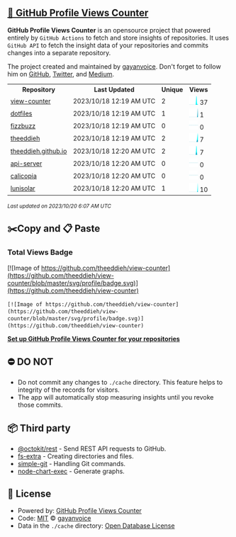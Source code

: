 ## [🚀 GitHub Profile Views Counter](https://github.com/gayanvoice/github-profile-views-counter)
**GitHub Profile Views Counter** is an opensource project that powered entirely by  `GitHub Actions` to fetch and store insights of repositories.
It uses `GitHub API` to fetch the insight data of your repositories and commits changes into a separate repository.

The project created and maintained by [gayanvoice](https://github.com/gayanvoice). Don't forget to follow him on [GitHub](https://github.com/gayanvoice), [Twitter](https://twitter.com/gayanvoice), and [Medium](https://gayanvoice.medium.com/).

<table>
	<tr>
		<th>
			Repository
		</th>
		<th>
			Last Updated
		</th>
		<th>
			Unique
		</th>
		<th>
			Views
		</th>
	</tr>
	<tr>
		<td>
			<a href="https://github.com/theeddieh/view-counter/tree/master/readme/677157337/year.md">
				view-counter
			</a>
		</td>
		<td>
			2023/10/18 12:19 AM UTC
		</td>
		<td>
			2
		</td>
		<td>
			<img alt="Response time graph" src="https://github.com/theeddieh/view-counter/raw/master/graph/677157337/small/year.png" height="20"> 37
		</td>
	</tr>
	<tr>
		<td>
			<a href="https://github.com/theeddieh/view-counter/tree/master/readme/108577993/year.md">
				dotfiles
			</a>
		</td>
		<td>
			2023/10/18 12:19 AM UTC
		</td>
		<td>
			1
		</td>
		<td>
			<img alt="Response time graph" src="https://github.com/theeddieh/view-counter/raw/master/graph/108577993/small/year.png" height="20"> 1
		</td>
	</tr>
	<tr>
		<td>
			<a href="https://github.com/theeddieh/view-counter/tree/master/readme/467696257/year.md">
				fizzbuzz
			</a>
		</td>
		<td>
			2023/10/18 12:19 AM UTC
		</td>
		<td>
			0
		</td>
		<td>
			<img alt="Response time graph" src="https://github.com/theeddieh/view-counter/raw/master/graph/467696257/small/year.png" height="20"> 0
		</td>
	</tr>
	<tr>
		<td>
			<a href="https://github.com/theeddieh/view-counter/tree/master/readme/159556378/year.md">
				theeddieh
			</a>
		</td>
		<td>
			2023/10/18 12:19 AM UTC
		</td>
		<td>
			2
		</td>
		<td>
			<img alt="Response time graph" src="https://github.com/theeddieh/view-counter/raw/master/graph/159556378/small/year.png" height="20"> 7
		</td>
	</tr>
	<tr>
		<td>
			<a href="https://github.com/theeddieh/view-counter/tree/master/readme/115464782/year.md">
				theeddieh.github.io
			</a>
		</td>
		<td>
			2023/10/18 12:20 AM UTC
		</td>
		<td>
			2
		</td>
		<td>
			<img alt="Response time graph" src="https://github.com/theeddieh/view-counter/raw/master/graph/115464782/small/year.png" height="20"> 7
		</td>
	</tr>
	<tr>
		<td>
			<a href="https://github.com/theeddieh/view-counter/tree/master/readme/624976823/year.md">
				api-server
			</a>
		</td>
		<td>
			2023/10/18 12:20 AM UTC
		</td>
		<td>
			0
		</td>
		<td>
			<img alt="Response time graph" src="https://github.com/theeddieh/view-counter/raw/master/graph/624976823/small/year.png" height="20"> 0
		</td>
	</tr>
	<tr>
		<td>
			<a href="https://github.com/theeddieh/view-counter/tree/master/readme/7057564/year.md">
				calicopia
			</a>
		</td>
		<td>
			2023/10/18 12:20 AM UTC
		</td>
		<td>
			0
		</td>
		<td>
			<img alt="Response time graph" src="https://github.com/theeddieh/view-counter/raw/master/graph/7057564/small/year.png" height="20"> 0
		</td>
	</tr>
	<tr>
		<td>
			<a href="https://github.com/theeddieh/view-counter/tree/master/readme/7059334/year.md">
				lunisolar
			</a>
		</td>
		<td>
			2023/10/18 12:20 AM UTC
		</td>
		<td>
			1
		</td>
		<td>
			<img alt="Response time graph" src="https://github.com/theeddieh/view-counter/raw/master/graph/7059334/small/year.png" height="20"> 10
		</td>
	</tr>
</table>

<small><i>Last updated on 2023/10/20 6:07 AM UTC</i></small>

## ✂️Copy and 📋 Paste
### Total Views Badge
[![Image of https://github.com/theeddieh/view-counter](https://github.com/theeddieh/view-counter/blob/master/svg/profile/badge.svg)](https://github.com/theeddieh/view-counter)

```readme
[![Image of https://github.com/theeddieh/view-counter](https://github.com/theeddieh/view-counter/blob/master/svg/profile/badge.svg)](https://github.com/theeddieh/view-counter)
```
[**Set up GitHub Profile Views Counter for your repositories**](https://github.com/gayanvoice/github-profile-views-counter)
## ⛔ DO NOT
- Do not commit any changes to `./cache` directory. This feature helps to integrity of the records for visitors.
- The app will automatically stop measuring insights until you revoke those commits.
## 📦 Third party

- [@octokit/rest](https://www.npmjs.com/package/@octokit/rest) - Send REST API requests to GitHub.
- [fs-extra](https://www.npmjs.com/package/fs-extra) - Creating directories and files.
- [simple-git](https://www.npmjs.com/package/simple-git) - Handling Git commands.
- [node-chart-exec](https://www.npmjs.com/package/node-chart-exec) - Generate graphs.
## 📄 License
- Powered by: [GitHub Profile Views Counter](https://github.com/gayanvoice/github-profile-views-counter)
- Code: [MIT](./LICENSE) © [gayanvoice](https://github.com/gayanvoice)
- Data in the `./cache` directory: [Open Database License](https://opendatacommons.org/licenses/odbl/1-0/)